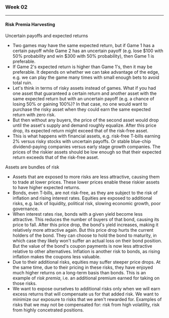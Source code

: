### Week 02

---

#### Risk Premia Harvesting

Uncertain payoffs and expected returns
- Two games may have the same expected return, but if Game 1 has a certain payoff while Game 2 has an uncertain payoff (e.g. lose $100 with 50% probability and win $300 with 50% probability), then Game 1 is preferable.
- If Game 2's expected return is higher than Game 1's, then it may be preferable. It depends on whether we can take advantage of the edge, e.g. we can play the game many times with small enough bets to avoid total ruin.
- Let's think in terms of risky assets instead of games. What if you had one asset that guaranteed a certain return and another asset with the same expected return but with an uncertain payoff (e.g. a chance of losing 50% or gaining 100%)? In that case, no one would want to purchase the risky asset when they could earn the same expected return with zero risk.
- But then without any buyers, the price of the second asset would drop until the asset's supply and demand roughly equalize. After this price drop, its expected return might exceed that of the risk-free asset.
- This is what happens with financial assets, e.g. risk-free T-bills earning 2% versus risky stocks with uncertain payoffs. Or stable blue-chip dividend-paying companies versus early stage growth companies. The prices of the riskier assets should be low enough so that their expected return exceeds that of the risk-free asset.

Assets are bundles of risk
- Assets that are exposed to more risks are less attractive, causing them to trade at lower prices. These lower prices enable these riskier assets to have higher expected returns.
- Bonds, even T-bills, are not risk-free, as they are subject to the risk of inflation and rising interest rates. Equities are exposed to additional risks, e.g. lack of liquidity, political risk, slowing economic growth, poor governance. 
- When interest rates rise, bonds with a given yield become less attractive. This reduces the number of buyers of that bond, causing its price to fall. After this price drop, the bond's yield increases, making it relatively more attractive again. But this price drop hurts the current holders of the bond. They can choose to hold the bond to maturity, in which case they likely won't suffer an actual loss on their bond position. But the value of the bond's coupon payments is now less attractive relative to other alternatives. Inflation is another risk to bonds, as rising inflation makes the coupons less valuable.
- Due to their additional risks, equities may suffer steeper price drops. At the same time, due to their pricing in these risks, they have enjoyed much higher returns on a long-term basis than bonds. This is an example of *risk premia*, i.e. an additional premium earned for taking on those risks.
- We want to expose ourselves to additional risks only when we will earn excess returns that will compensate us for that added risk. We want to minimize our exposure to risks that we aren't rewarded for. Examples of risks that we may not be compensated for: risk from high volatility, risk from highly concetrated positions.
